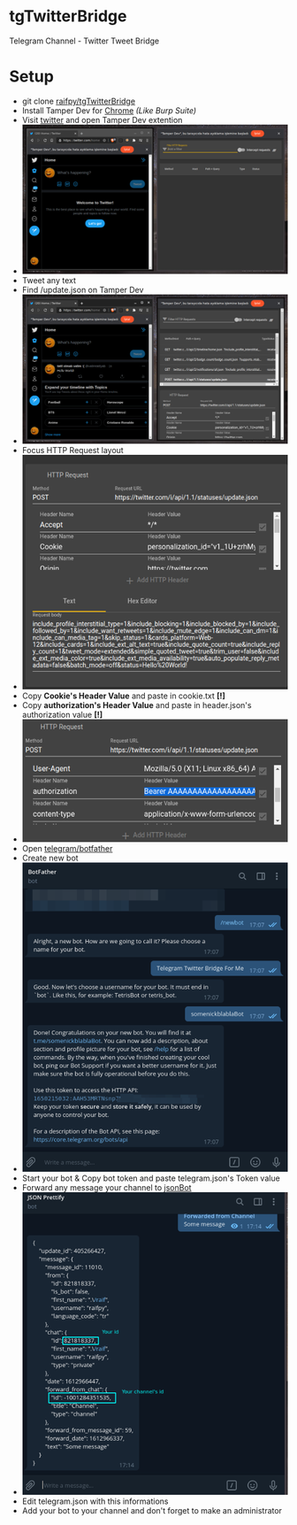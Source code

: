 # tgTwitterBridge
Telegram Channel - Twitter Tweet Bridge 

# Setup
* git clone [raifpy/tgTwitterBridge](https://github.com/raifpy/tgTwitterBridge)
* Install Tamper Dev for [Chrome](https://chrome.google.com/webstore/detail/tamper-dev/mdemppnhjflbejfbnlddahjbpdbeejnn) *(Like Burp Suite)*
* Visit [twitter](https://twitter.com/home) and open Tamper Dev extention
* ![setupImage1](https://github.com/raifpy/tgTwitterBridge/blob/main/resources/setup_1.png)
* Tweet any text
* Find /update.json on Tamper Dev
* ![setupImage2](https://github.com/raifpy/tgTwitterBridge/blob/main/resources/setup_2.png)
* Focus HTTP Request layout
* ![setupImage3](https://github.com/raifpy/tgTwitterBridge/blob/main/resources/setup_3.png)
* Copy **Cookie's Header Value** and paste in cookie.txt **[!]**
* Copy **authorization's Header Value** and paste in header.json's authorization value **[!]**
* ![setupImage4](https://github.com/raifpy/tgTwitterBridge/blob/main/resources/setup_4.png)
* Open [telegram/botfather](https://t.me/botfather)
* Create new bot 
* ![setupImage5](https://github.com/raifpy/tgTwitterBridge/blob/main/resources/setup_5.png)
* Start your bot & Copy bot token and paste telegram.json's Token value
* Forward any message your channel to [jsonBot](https://t.me/JsonBot)
* ![setupImage6](https://github.com/raifpy/tgTwitterBridge/blob/main/resources/setup_6.png)
* Edit telegram.json with this informations
* Add your bot to your channel and don't forget to make an administrator
